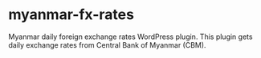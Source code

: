 # myanmar-fx-rates

Myanmar daily foreign exchange rates WordPress plugin. This plugin gets daily exchange rates from Central Bank of Myanmar (CBM).
